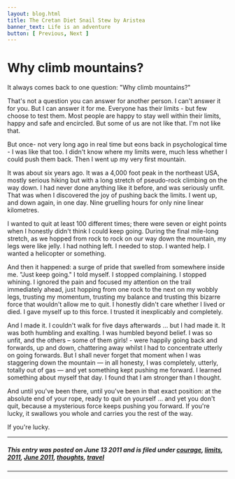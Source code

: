 ```yaml
---
layout: blog.html
title: The Cretan Diet Snail Stew by Aristea
banner_text: Life is an adventure
button: [ Previous, Next ]
---
```


# Why climb mountains?

It always comes back to one question: "Why climb mountains?"

That's not a question you can answer for another person. I can't answer it for you. But I can answer it for me. Everyone has their limits - but few choose to test them. Most people are happy to stay well within their limits, happy and safe and encircled. But some of us are not like that. I'm not like that.

But once- not very long ago in real time but eons back in psychological time - I was like that too. I didn't know where my limits were, much less whether I could push them back. Then I went up my very first mountain.

It was about six years ago. It was a 4,000 foot peak in the northeast USA, mostly serious hiking but with a long stretch of pseudo-rock climbing on the way down. I had never done anything like it before, and was seriously unfit. That was when I discovered the joy of pushing back the limits. I went up, and down again, in one day. Nine gruelling hours for only nine linear kilometres.

I wanted to quit at least 100 different times; there were seven or eight points when I honestly didn't think I could keep going. During the final mile-long stretch, as we hopped from rock to rock on our way down the mountain, my legs were like jelly. I had nothing left. I needed to stop. I wanted help. I wanted a helicopter or something.

And then it happened: a surge of pride that swelled from somewhere inside me. "Just keep going." I told myself. I stopped complaining. I stopped whining. I ignored the pain and focused my attention on the trail immediately ahead, just hopping from one rock to the next on my wobbly legs, trusting my momentum, trusting my balance and trusting this bizarre force that wouldn't allow me to quit. I honestly didn't care whether I lived or died. I gave myself up to this force. I trusted it inexplicably and completely.

And I made it. I couldn't walk for five days afterwards … but I had made it. It was both humbling and exalting. I was humbled beyond belief. I was so unfit, and the others – some of them girls! - were happily going back and forwards, up and down, chattering away whilst I had to concentrate utterly on going forwards. But I shall never forget that moment when I was staggering down the mountain — in all honesty, I was completely, utterly, totally out of gas — and yet something kept pushing me forward. I learned something about myself that day. I found that I am stronger than I thought.

And until you've been there, until you've been in that exact position: at the absolute end of your rope, ready to quit on yourself … and yet you don't quit, because a mysterious force keeps pushing you forward. If you're lucky, it swallows you whole and carries you the rest of the way.

If you're lucky.

---

##### _This entry was posted on June 13 2011 and is filed under [courage](#), [limits](#), [2011](#), [June 2011](#), [thoughts](#), [travel](#)_

---
